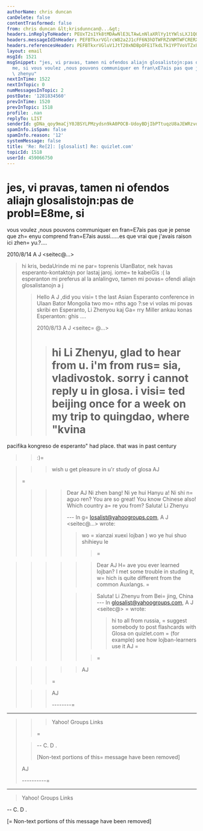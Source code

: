 ```yaml
---
authorName: chris duncan
canDelete: false
contentTrasformed: false
from: chris duncan &lt;krisdunncan@...&gt;
headers.inReplyToHeader: PEUxT2s1Yk8tMDAwNlE3LTAwLnNlaXRlYy1tYWlsLXJ1QGYyNDIubWFpbC5ydT4=
headers.messageIdInHeader: PEFBTkxrVGlrcW82a2J1cFF6N3hDTWFRZVNMTWFCRERXd1NBVVp2dW9yeGsrPUBtYWlsLmdtYWlsLmNvbT4=
headers.referencesHeader: PEFBTkxrVGluV1JtT20xNDBpOFE1TkdLTk1YPTVoVTZxU2pXdlhxRW5PdWJaQG1haWwuZ21haWwuY29tPgk8RTFPazViTy0wMDA2UTctMDAuc2VpdGVjLW1haWwtcnVAZjI0Mi5tYWlsLnJ1Pg==
layout: email
msgId: 1521
msgSnippet: "jes, vi pravas, tamen ni ofendos aliajn glosalistojn:pas de probl\xE8\
  me, si vous voulez ,nous pouvons communiquer en fran\xE7ais pas que je pense que\
  \ zhenyu"
nextInTime: 1522
nextInTopic: 0
numMessagesInTopic: 2
postDate: '1281834560'
prevInTime: 1520
prevInTopic: 1518
profile: .nan
replyTo: LIST
senderId: gDNa_qoy9maCjY0JBSYLPMzydsn9kA0POCB-UdoyBDjIbPTtuqzU8aJEWRzvdRp0qwHQe7TPDOm_Aij5_TyrmyEnOeWdLSJBADhU
spamInfo.isSpam: false
spamInfo.reason: '12'
systemMessage: false
title: 'Re: Re[2]: [glosalist] Re: quizlet.com'
topicId: 1518
userId: 459066750
---
```


jes, vi pravas, tamen ni ofendos aliajn glosalistojn:pas de probl=E8me, si
=
vous voulez ,nous pouvons communiquer en fran=E7ais pas que je pense que
zh=
enyu comprend fran=E7ais aussi......es que vrai que j'avais raison ici
zhen=
yu.?....

2010/8/14 A J <seitec@...>

> hi kris,
> bedaUrinde mi ne par=
toprenis UlanBator, nek havas esperanto-kontaktojn por
> lastaj jaroj. iome=
te kabeiGis :(
> la esperanton mi preferus al la anlalingvo, tamen mi povas=
 ofendi aliajn
> glosalistanojn
> a j
>
> >
> >
> > Hello A J ,did you visi=
t the last Asian Esperanto conference in Ulaan
> Bator
> >  Mongolia two mo=
nths ago ?:se vi volas mi povas skribi en Esperanto, Li
> >  Zhenyou kaj Ga=
rry Miller ankau konas Esperanton: ghis ....
> >
> >  2010/8/13 A J <seitec=
@...>
> >
> >  > hi Li Zhenyu,
> >  > glad to hear from u. i'm from rus=
sia, vladivostok. sorry i cannot
> > reply u
> >  > in glosa.
> >  > i visi=
ted beijing once for a week on my trip to quingdao, where
> > "kvina
> >  >=
 pacifika kongreso de esperanto" had place. that was in past century
> > :)=

> >  > wish u get pleasure in u'r study of glosa
> >  > AJ
> >  >
> >  >
>=
 >  > >
> >  > > Dear AJ
> >  > > Ni zhen bang! Ni ye hui Hanyu a! Ni shi n=
aguo ren?
> >  > > You are so great! You know Chinese also! Which country a=
re you from?
> >  > > Saluta!
> >  > > Li Zhenyu
> >  > >
> >  > > --- In g=
losalist@yahoogroups.com, A J <seitec@...> wrote:
> >  > > >
> >  > > > wo =
xianzai xuexi lojban ) wo ye hui shuo shihieyu le
> >  > > > >
> >  > > > >=

> >  > > > >
> >  > > > >
> >  > > > >
> >  > > > > Dear AJ
> >  > > > > H=
ave you ever learned lojban? I met some trouble in studing
> > it,
> >  > w=
hich
> >  > > is quite
> >  > > > > different from the common Auxlangs.
> >=
  > > > >
> >  > > > > Saluta!
> >  > > > > Li Zhenyu
> >  > > > > from Bei=
jing, China
> >  > > > > --- In glosalist@yahoogroups.com, A J <seitec@>
> =
> wrote:
> >  > > > > >
> >  > > > > > hi to all from russia,
> >  > > > > =
> suggest somebody to post flashcards with Glosa on
> > quizlet.com
> >  > =
> > > > (for example) see how lojban-learners use it
> >  > > > > > AJ
> > =
 > > > > >
> >  > > > >
> >  > > > >
> >  > > > >
> >  > > > >
> >  > > > >=

> >  > > > >
> >  > > >
> >  > > > AJ
> >  > > >
> >  > >
> >  > >
> >  > =
>
> >  > >
> >  > >
> >  > >
> >  >
> >  > AJ
> >  >
> >  >
> >  > --------=
----------------------------
> >  >
> >  > Yahoo! Groups Links
> >  >
> >  =
>
> >  >
> >  >
> >
> >  --
> >  C. D .
> >
> >  [Non-text portions of this=
 message have been removed]
> >
> >
> >
> >
> >
> >
>
> AJ
>
>
> ----------=
--------------------------
>
> Yahoo! Groups Links
>
>
>
>


-- 
C. D .


[=
Non-text portions of this message have been removed]


